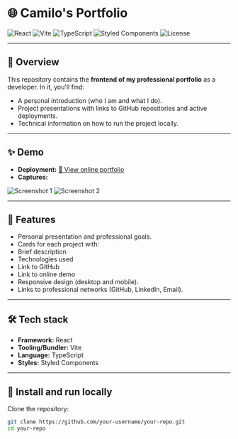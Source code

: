 # 🌐 Camilo's Portfolio

![React](https://img.shields.io/badge/React-61DAFB?style=for-the-badge&logo=react&logoColor=black)
![Vite](https://img.shields.io/badge/Vite-646CFF?style=for-the-badge&logo=vite&logoColor=white)
![TypeScript](https://img.shields.io/badge/TypeScript-3178C6?style=for-the-badge&logo=typescript&logoColor=white)
![Styled Components](https://img.shields.io/badge/Styled--Components-DB7093?style=for-the-badge&logo=styledcomponents&logoColor=white)
![License](https://img.shields.io/badge/License-MIT-green?style=for-the-badge)

---

## 🎯 Overview

This repository contains the **frontend of my professional portfolio** as a developer.
In it, you'll find:

- A personal introduction (who I am and what I do).
- Project presentations with links to GitHub repositories and active deployments.
- Technical information on how to run the project locally.
---

## ✨ Demo

- **Deployment:** [🔗 View online portfolio](https://TU-DEPLOY-URL)
- **Captures:** 

![Screenshot 1](./path/to/screenshot1.png) 
![Screenshot 2](./path/to/screenshot2.png)

---

## 🧩 Features

- Personal presentation and professional goals.
- Cards for each project with:
- Brief description
- Technologies used
- Link to GitHub
- Link to online demo
- Responsive design (desktop and mobile).
- Links to professional networks (GitHub, LinkedIn, Email).

---

## 🛠️ Tech stack

- **Framework:** React
- **Tooling/Bundler:** Vite
- **Language:** TypeScript
- **Styles:** Styled Components

---

## 🚀 Install and run locally

Clone the repository:

```bash
git clone https://github.com/your-username/your-repo.git
cd your-repo

